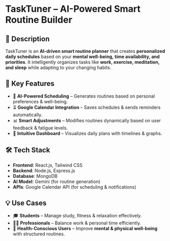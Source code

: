 # **TaskTuner – AI-Powered Smart Routine Builder**

## 📌 Description
TaskTuner is an **AI-driven smart routine planner** that creates **personalized daily schedules** based on your **mental well-being, time availability, and priorities**. It intelligently organizes tasks like **work, exercise, meditation, and sleep** while adapting to your changing habits.

## 🚀 Key Features
- 🧠 **AI-Powered Scheduling** – Generates routines based on personal preferences & well-being.  
- ⏳ **Google Calendar Integration** – Saves schedules & sends reminders automatically.  
- 📊 **Smart Adjustments** – Modifies routines dynamically based on user feedback & fatigue levels.  
- 🎯 **Intuitive Dashboard** – Visualizes daily plans with timelines & graphs.  

## 🛠 Tech Stack
- **Frontend**: React.js, Tailwind CSS  
- **Backend**: Node.js, Express.js  
- **Database**: MongoDB  
- **AI Model**: Gemini (for routine generation)  
- **APIs**: Google Calendar API (for scheduling & notifications)  

## 💡 Use Cases
- 🎓 **Students** – Manage study, fitness & relaxation effectively.  
- 👩‍💻 **Professionals** – Balance work & personal time efficiently.  
- 🧘 **Health-Conscious Users** – Improve **mental & physical well-being** with structured routines.  


